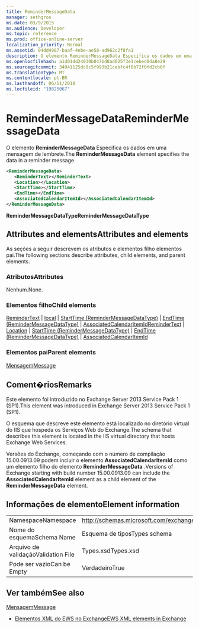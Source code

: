 ```yaml
---
title: ReminderMessageData
manager: sethgros
ms.date: 03/9/2015
ms.audience: Developer
ms.topic: reference
ms.prod: office-online-server
localization_priority: Normal
ms.assetid: 04dd4987-baaf-4ebe-ae58-ad962c2f8fa1
description: O elemento ReminderMessageData Especifica os dados em uma mensagem de lembrete.
ms.openlocfilehash: a1d01dd24030b047bd8ad025f3e1cebed0da8e29
ms.sourcegitcommit: 34041125dc8c5f993b21cebfc4f8b72f0fd2cb6f
ms.translationtype: MT
ms.contentlocale: pt-BR
ms.lasthandoff: 06/11/2018
ms.locfileid: "19825067"
---
```

# <a name="remindermessagedata"></a><span data-ttu-id="e725e-103">ReminderMessageData</span><span class="sxs-lookup"><span data-stu-id="e725e-103">ReminderMessageData</span></span>

<span data-ttu-id="e725e-104">O elemento **ReminderMessageData** Especifica os dados em uma mensagem de lembrete.</span><span class="sxs-lookup"><span data-stu-id="e725e-104">The **ReminderMessageData** element specifies the data in a reminder message.</span></span> 
  
```XML
<ReminderMessageData>
   <ReminderText></ReminderText>
   <Location></Location>
   <StartTime></StartTime>
   <EndTime></EndTime>
   <AssociatedCalendarItemId></AssociatedCalendarItemId>
</ReminderMessageData>

```

 <span data-ttu-id="e725e-105">**ReminderMessageDataType**</span><span class="sxs-lookup"><span data-stu-id="e725e-105">**ReminderMessageDataType**</span></span>
## <a name="attributes-and-elements"></a><span data-ttu-id="e725e-106">Attributes and elements</span><span class="sxs-lookup"><span data-stu-id="e725e-106">Attributes and elements</span></span>

<span data-ttu-id="e725e-107">As seções a seguir descrevem os atributos e elementos filho elementos pai.</span><span class="sxs-lookup"><span data-stu-id="e725e-107">The following sections describe attributes, child elements, and parent elements.</span></span>
  
### <a name="attributes"></a><span data-ttu-id="e725e-108">Atributos</span><span class="sxs-lookup"><span data-stu-id="e725e-108">Attributes</span></span>

<span data-ttu-id="e725e-109">Nenhum.</span><span class="sxs-lookup"><span data-stu-id="e725e-109">None.</span></span>
  
### <a name="child-elements"></a><span data-ttu-id="e725e-110">Elementos filho</span><span class="sxs-lookup"><span data-stu-id="e725e-110">Child elements</span></span>

<span data-ttu-id="e725e-111">[ReminderText](remindertext.md) | [local](location.md) | [StartTime (ReminderMessageDataType)](starttime-remindermessagedatatype.md) | [EndTime (ReminderMessageDataType)](endtime-remindermessagedatatype.md) | [AssociatedCalendarItemId](associatedcalendaritemid.md)</span><span class="sxs-lookup"><span data-stu-id="e725e-111">[ReminderText](remindertext.md) | [Location](location.md) | [StartTime (ReminderMessageDataType)](starttime-remindermessagedatatype.md) | [EndTime (ReminderMessageDataType)](endtime-remindermessagedatatype.md) | [AssociatedCalendarItemId](associatedcalendaritemid.md)</span></span>
  
### <a name="parent-elements"></a><span data-ttu-id="e725e-112">Elementos pai</span><span class="sxs-lookup"><span data-stu-id="e725e-112">Parent elements</span></span>

[<span data-ttu-id="e725e-113">Mensagem</span><span class="sxs-lookup"><span data-stu-id="e725e-113">Message</span></span>](message-ex15websvcsotherref.md)
  
## <a name="remarks"></a><span data-ttu-id="e725e-114">Coment�rios</span><span class="sxs-lookup"><span data-stu-id="e725e-114">Remarks</span></span>

<span data-ttu-id="e725e-115">Este elemento foi introduzido no Exchange Server 2013 Service Pack 1 (SP1).</span><span class="sxs-lookup"><span data-stu-id="e725e-115">This element was introduced in Exchange Server 2013 Service Pack 1 (SP1).</span></span>
  
<span data-ttu-id="e725e-116">O esquema que descreve este elemento está localizado no diretório virtual do IIS que hospeda os Serviços Web do Exchange.</span><span class="sxs-lookup"><span data-stu-id="e725e-116">The schema that describes this element is located in the IIS virtual directory that hosts Exchange Web Services.</span></span>
  
<span data-ttu-id="e725e-117">Versões do Exchange, começando com o número de compilação 15.00.0913.09 podem incluir o elemento **AssociatedCalendarItemId** como um elemento filho do elemento **ReminderMessageData** .</span><span class="sxs-lookup"><span data-stu-id="e725e-117">Versions of Exchange starting with build number 15.00.0913.09 can include the **AssociatedCalendarItemId** element as a child element of the **ReminderMessageData** element.</span></span> 
  
## <a name="element-information"></a><span data-ttu-id="e725e-118">Informações de elemento</span><span class="sxs-lookup"><span data-stu-id="e725e-118">Element information</span></span>

|||
|:-----|:-----|
|<span data-ttu-id="e725e-119">Namespace</span><span class="sxs-lookup"><span data-stu-id="e725e-119">Namespace</span></span>  <br/> |http://schemas.microsoft.com/exchange/services/2006/types  <br/> |
|<span data-ttu-id="e725e-120">Nome do esquema</span><span class="sxs-lookup"><span data-stu-id="e725e-120">Schema Name</span></span>  <br/> |<span data-ttu-id="e725e-121">Esquema de tipos</span><span class="sxs-lookup"><span data-stu-id="e725e-121">Types schema</span></span>  <br/> |
|<span data-ttu-id="e725e-122">Arquivo de validação</span><span class="sxs-lookup"><span data-stu-id="e725e-122">Validation File</span></span>  <br/> |<span data-ttu-id="e725e-123">Types.xsd</span><span class="sxs-lookup"><span data-stu-id="e725e-123">Types.xsd</span></span>  <br/> |
|<span data-ttu-id="e725e-124">Pode ser vazio</span><span class="sxs-lookup"><span data-stu-id="e725e-124">Can be Empty</span></span>  <br/> |<span data-ttu-id="e725e-125">Verdadeiro</span><span class="sxs-lookup"><span data-stu-id="e725e-125">True</span></span>  <br/> |
   
## <a name="see-also"></a><span data-ttu-id="e725e-126">Ver também</span><span class="sxs-lookup"><span data-stu-id="e725e-126">See also</span></span>



[<span data-ttu-id="e725e-127">Mensagem</span><span class="sxs-lookup"><span data-stu-id="e725e-127">Message</span></span>](message-ex15websvcsotherref.md)


- [<span data-ttu-id="e725e-128">Elementos XML do EWS no Exchange</span><span class="sxs-lookup"><span data-stu-id="e725e-128">EWS XML elements in Exchange</span></span>](ews-xml-elements-in-exchange.md)


